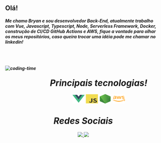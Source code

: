 ## Olá!
<h5><b><i> Me chamo Bryan e sou desenvolvedor Back-End, atualmente trabalho com Vue, Javascript, Typescript, Node, Serverless Framework, Docker, construção de CI/CD GitHub Actions e AWS, fique a vontade para olhar os meus repositórios, caso queira trocar uma idéia pode me chamar no linkedin!
<br>
<br>
<br>
<br>
<div  align="center"> 
  <div style="display: inline_block"><br>
    <img align="left" height="120" alt="coding-time" src="code.gif">
    <h1 align="center">Principais tecnologias!</h1>
      <img align="center" height="30" width="40" alt="vue-icon" src="https://github.com/devicons/devicon/blob/master/icons/vuejs/vuejs-original.svg">
      <img align="center" height="30" width="40" src="https://github.com/devicons/devicon/blob/master/icons/javascript/javascript-original.svg">
      <img align="center" height="30" width="40" alt="node-icon" src="https://github.com/devicons/devicon/blob/master/icons/nodejs/nodejs-original.svg">         
      <img align="center" height="30" width="40" alt="node-icon" src="https://github.com/devicons/devicon/blob/master/icons/amazonwebservices/amazonwebservices-plain-wordmark.svg">    
   </div>  
  <h1 align="center">Redes Sociais</h1>
    <a href = "mailto: bryanwrutter96@gmail.com">
      <img width="30" src="https://cdn-icons-png.flaticon.com/512/5968/5968534.png">
    </a>
    <a href = "https://www.linkedin.com/in/bwrutter/">
      <img width="25" src="https://cdn-icons-png.flaticon.com/512/174/174857.png">
    </a>
</div>
